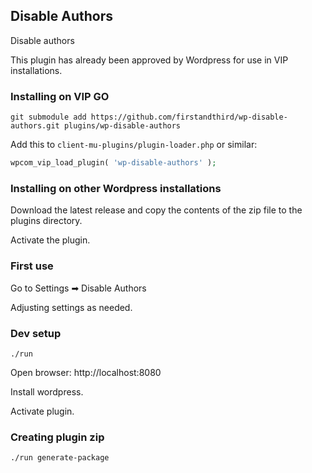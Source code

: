## Disable Authors

Disable authors

This plugin has already been approved by Wordpress for use in VIP installations.

### Installing on VIP GO

```shell
git submodule add https://github.com/firstandthird/wp-disable-authors.git plugins/wp-disable-authors
```

Add this to `client-mu-plugins/plugin-loader.php` or similar:

```php
wpcom_vip_load_plugin( 'wp-disable-authors' );
```

### Installing on other Wordpress installations

Download the latest release and copy the contents of the zip file to the plugins directory.

Activate the plugin.

### First use

Go to Settings ➡ Disable Authors

Adjusting settings as needed.

### Dev setup

`./run`

Open browser: http://localhost:8080

Install wordpress.

Activate plugin.

### Creating plugin zip

`./run generate-package`
